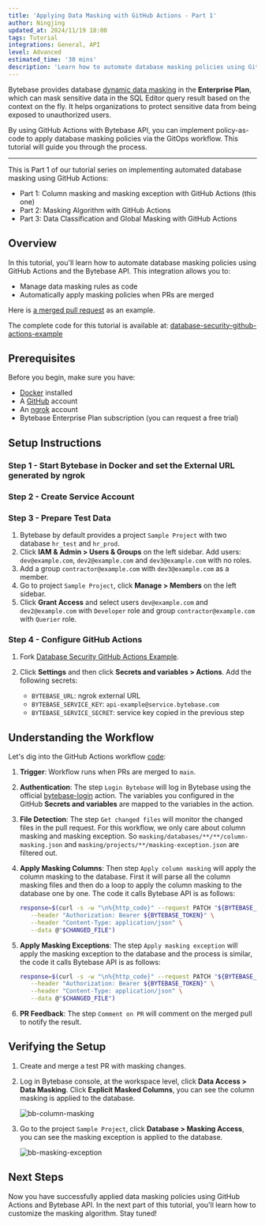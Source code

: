 ```yaml
---
title: 'Applying Data Masking with GitHub Actions - Part 1'
author: Ningjing
updated_at: 2024/11/19 18:00
tags: Tutorial
integrations: General, API
level: Advanced
estimated_time: '30 mins'
description: 'Learn how to automate database masking policies using GitHub Actions and Bytebase API'
---
```


<IncludeBlock url="/docs/share/tutorials/api-preface"></IncludeBlock>

Bytebase provides database [dynamic data masking](/docs/security/data-masking/overview/) in the **Enterprise Plan**, which can mask sensitive data in the SQL Editor query result based on the context on the fly. It helps organizations to protect sensitive data from being exposed to unauthorized users.

By using GitHub Actions with Bytebase API, you can implement policy-as-code to apply database masking policies via the GitOps workflow. This tutorial will guide you through the process.

---

This is Part 1 of our tutorial series on implementing automated database masking using GitHub Actions:

- Part 1: Column masking and masking exception with GitHub Actions (this one)
- Part 2: Masking Algorithm with GitHub Actions
- Part 3: Data Classification and Global Masking with GitHub Actions

## Overview

In this tutorial, you'll learn how to automate database masking policies using GitHub Actions and the Bytebase API. This integration allows you to:

- Manage data masking rules as code
- Automatically apply masking policies when PRs are merged

Here is [a merged pull request](https://github.com/bytebase/database-security-github-actions-example/pull/5) as an example.

<HintBlock type="info">

The complete code for this tutorial is available at: [database-security-github-actions-example](https://github.com/bytebase/database-security-github-actions-example)

</HintBlock>

## Prerequisites

Before you begin, make sure you have:

- [Docker](https://www.docker.com/) installed
- A [GitHub](https://github.com/) account
- An [ngrok](http://ngrok.com/) account
- Bytebase Enterprise Plan subscription (you can request a free trial)

## Setup Instructions

### Step 1 - Start Bytebase in Docker and set the External URL generated by ngrok

<IncludeBlock url="/docs/get-started/install/vcs-with-ngrok"></IncludeBlock>

### Step 2 - Create Service Account

<IncludeBlock url="/docs/share/tutorials/create-service-account"></IncludeBlock>

### Step 3 - Prepare Test Data

1. Bytebase by default provides a project `Sample Project` with two database `hr_test` and `hr_prod`.
1. Click **IAM & Admin > Users & Groups** on the left sidebar. Add users: `dev@example.com`, `dev2@example.com` and `dev3@example.com` with no roles.
1. Add a group `contractor@example.com` with `dev3@example.com` as a member.
1. Go to project `Sample Project`, click **Manage > Members** on the left sidebar.
1. Click **Grant Access** and select users `dev@example.com` and `dev2@example.com` with `Developer` role and group `contractor@example.com` with `Querier` role.

### Step 4 - Configure GitHub Actions

1. Fork [Database Security GitHub Actions Example](https://github.com/bytebase/database-security-github-actions-example).

1. Click **Settings** and then click **Secrets and variables > Actions**. Add the following secrets:

   - `BYTEBASE_URL`: ngrok external URL
   - `BYTEBASE_SERVICE_KEY`: `api-example@service.bytebase.com`
   - `BYTEBASE_SERVICE_SECRET`: service key copied in the previous step

## Understanding the Workflow

Let's dig into the GitHub Actions workflow [code](https://github.com/bytebase/database-security-github-actions-example/blob/main/.github/workflows/bb-masking-1.yml):

1. **Trigger**: Workflow runs when PRs are merged to `main`.

1. **Authentication**: The step `Login Bytebase` will log in Bytebase using the official [bytebase-login](https://github.com/marketplace/actions/bytebase-login) action. The variables you configured in the GitHub **Secrets and variables** are mapped to the variables in the action.

1. **File Detection**: The step `Get changed files` will monitor the changed files in the pull request. For this workflow, we only care about column masking and masking exception. So `masking/databases/**/**/column-masking.json` and `masking/projects/**/masking-exception.json` are filtered out.

1. **Apply Masking Columns**: Then step `Apply column masking` will apply the column masking to the database. First it will parse all the column masking files and then do a loop to apply the column masking to the database one by one. The code it calls Bytebase API is as follows:

   ```bash
   response=$(curl -s -w "\n%{http_code}" --request PATCH "${BYTEBASE_API_URL}/instances/${INSTANCE_NAME}/databases/${DATABASE_NAME}/policies/masking?allow_missing=true&update_mask=payload" \
      --header "Authorization: Bearer ${BYTEBASE_TOKEN}" \
      --header "Content-Type: application/json" \
      --data @"$CHANGED_FILE")
   ```

1. **Apply Masking Exceptions**: The step `Apply masking exception` will apply the masking exception to the database and the process is similar, the code it calls Bytebase API is as follows:

   ```bash
   response=$(curl -s -w "\n%{http_code}" --request PATCH "${BYTEBASE_API_URL}/projects/${PROJECT_NAME}/policies/masking_exception?allow_missing=true&   update_mask=payload" \
      --header "Authorization: Bearer ${BYTEBASE_TOKEN}" \
      --header "Content-Type: application/json" \
      --data @"$CHANGED_FILE")
   ```

1. **PR Feedback**: The step `Comment on PR` will comment on the merged pull to notify the result.

## Verifying the Setup

1. Create and merge a test PR with masking changes.

1. Log in Bytebase console, at the workspace level, click **Data Access > Data Masking**. Click **Explicit Masked Columns**, you can see the column masking is applied to the database.

   ![bb-column-masking](/content/docs/tutorials/github-action-data-masking-part1/bb-column-masking.webp)

1. Go to the project `Sample Project`, click **Database > Masking Access**, you can see the masking exception is applied to the database.

   ![bb-masking-exception](/content/docs/tutorials/github-action-data-masking-part1/bb-masking-exception.webp)

## Next Steps

Now you have successfully applied data masking policies using GitHub Actions and Bytebase API. In the next part of this tutorial, you'll learn how to customize the masking algorithm. Stay tuned!

